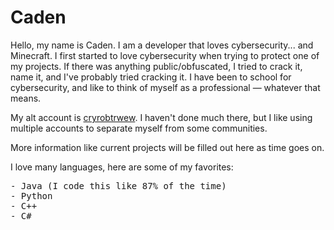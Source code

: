 # Caden

Hello, my name is Caden.
I am a developer that loves cybersecurity... and Minecraft.
I first started to love cybersecurity when trying to protect one of my projects.
If there was anything public/obfuscated, I tried to crack it, name it, and I've
probably tried cracking it.
I have been to school for cybersecurity, and like to think of myself as a
professional — whatever that means.

My alt account is [cryrobtrwew](https://github.com/cryrobtrwew).
I haven't done much there, but I like using multiple accounts to separate myself
from some communities.

More information like current projects will be filled out here as time goes on.

I love many languages, here are some of my favorites:
<pre>
- Java (I code this like 87% of the time)
- Python
- C++
- C#
</pre>